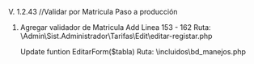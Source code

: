  V. 1.2.43 //Validar por Matricula
Paso a producción

1. Agregar validador de Matricula Add Linea 153 - 162
    Ruta: \Admin\Sist.Administrador\Tarifas\Edit\editar-registar.php
   
   Update funtion EditarForm($tabla) 
    Ruta: \incluidos\bd_manejos.php